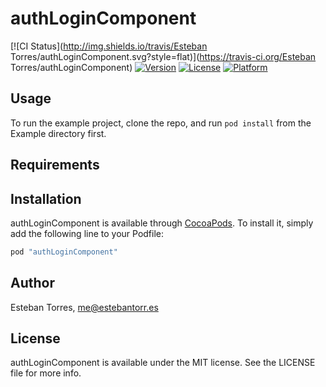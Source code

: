 # authLoginComponent

[![CI Status](http://img.shields.io/travis/Esteban Torres/authLoginComponent.svg?style=flat)](https://travis-ci.org/Esteban Torres/authLoginComponent)
[![Version](https://img.shields.io/cocoapods/v/authLoginComponent.svg?style=flat)](http://cocoapods.org/pods/authLoginComponent)
[![License](https://img.shields.io/cocoapods/l/authLoginComponent.svg?style=flat)](http://cocoapods.org/pods/authLoginComponent)
[![Platform](https://img.shields.io/cocoapods/p/authLoginComponent.svg?style=flat)](http://cocoapods.org/pods/authLoginComponent)

## Usage

To run the example project, clone the repo, and run `pod install` from the Example directory first.

## Requirements

## Installation

authLoginComponent is available through [CocoaPods](http://cocoapods.org). To install
it, simply add the following line to your Podfile:

```ruby
pod "authLoginComponent"
```

## Author

Esteban Torres, me@estebantorr.es

## License

authLoginComponent is available under the MIT license. See the LICENSE file for more info.
